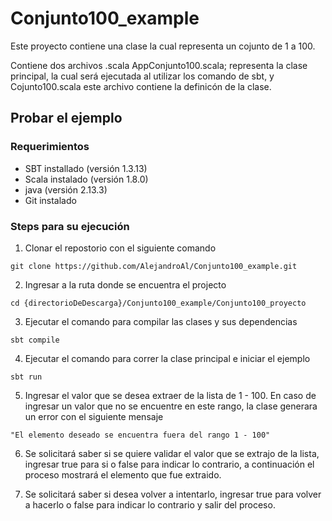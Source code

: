 # Conjunto100_example
Este proyecto contiene una clase la cual representa un cojunto de 1 a 100.

Contiene dos archivos .scala AppConjunto100.scala; representa la clase principal, la cual será ejecutada al utilizar los comando de sbt, y Cojunto100.scala este archivo contiene la definicón de la clase.


## Probar el ejemplo

### Requerimientos 

* SBT installado (versión 1.3.13)
* Scala instalado (versión 1.8.0)
* java (versión 2.13.3)
* Git instalado

### Steps para su ejecución 

1. Clonar el repostorio con el siguiente comando

```
git clone https://github.com/AlejandroAl/Conjunto100_example.git
```

2. Ingresar a la ruta donde se encuentra el projecto

```
cd {directorioDeDescarga}/Conjunto100_example/Conjunto100_proyecto
```

3. Ejecutar el comando para compilar las clases y sus dependencias

```
sbt compile
```

4. Ejecutar el comando para correr la clase principal e iniciar el ejemplo

```
sbt run
```

5. Ingresar el valor que se desea extraer de la lista de 1 - 100. En caso de ingresar un valor que no se encuentre en este rango, la clase generara un error con el siguiente mensaje 

```
"El elemento deseado se encuentra fuera del rango 1 - 100" 
```

6. Se solicitará saber si se quiere validar el valor que se extrajo de la lista, ingresar true para si o false para indicar lo contrario, a continuación el proceso mostrará el elemento que fue extraido.

7. Se solicitará saber si desea volver a intentarlo, ingresar true para volver a hacerlo o false para indicar lo contrario y salir del proceso.






